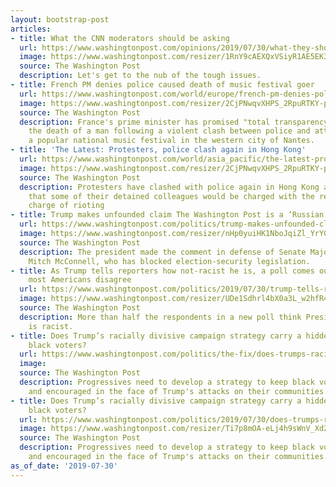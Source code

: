 ```yaml
---
layout: bootstrap-post
articles:
- title: What the CNN moderators should be asking
  url: https://www.washingtonpost.com/opinions/2019/07/30/what-they-should-be-asking/
  image: https://www.washingtonpost.com/resizer/1RnY9cAEXQxVSiyR1AE5EK3FEJ0=/1484x0/arc-anglerfish-washpost-prod-washpost.s3.amazonaws.com/public/DML2IFQCOQI6NC5R6ESKIP4E3Q.jpg
  source: The Washington Post
  description: Let's get to the nub of the tough issues.
- title: French PM denies police caused death of music festival goer
  url: https://www.washingtonpost.com/world/europe/french-pm-denies-police-caused-death-of-music-festival-goer/2019/07/30/9023c646-b2e2-11e9-acc8-1d847bacca73_story.html
  image: https://www.washingtonpost.com/resizer/2CjPNwqvXHPS_2RpuRTKY-p3eVo=/1484x0/www.washingtonpost.com/pb/resources/img/twp-social-share.png
  source: The Washington Post
  description: France's prime minister has promised "total transparency" in investigating
    the death of a man following a violent clash between police and attendants at
    a popular national music festival in the western city of Nantes.
- title: 'The Latest: Protesters, police clash again in Hong Kong'
  url: https://www.washingtonpost.com/world/asia_pacific/the-latest-protesters-police-clash-again-in-hong-kong/2019/07/30/0b81076e-b2e2-11e9-acc8-1d847bacca73_story.html
  image: https://www.washingtonpost.com/resizer/2CjPNwqvXHPS_2RpuRTKY-p3eVo=/1484x0/www.washingtonpost.com/pb/resources/img/twp-social-share.png
  source: The Washington Post
  description: Protesters have clashed with police again in Hong Kong after reports
    that some of their detained colleagues would be charged with the relatively serious
    charge of rioting
- title: Trump makes unfounded claim The Washington Post is a ‘Russian asset’
  url: https://www.washingtonpost.com/politics/trump-makes-unfounded-claim-the-washington-post-is-a-russian-asset/2019/07/30/43498048-b2d5-11e9-8f6c-7828e68cb15f_story.html
  image: https://www.washingtonpost.com/resizer/nHp0yuiHK1NboJqiZl_YrYGbyYw=/1484x0/arc-anglerfish-washpost-prod-washpost.s3.amazonaws.com/public/VSE54EFS3UI6TD3MPAUONDFRL4.jpg
  source: The Washington Post
  description: The president made the comment in defense of Senate Majority Leader
    Mitch McConnell, who has blocked election-security legislation.
- title: As Trump tells reporters how not-racist he is, a poll comes out showing that
    most Americans disagree
  url: https://www.washingtonpost.com/politics/2019/07/30/trump-tells-reporters-how-not-racist-he-is-poll-comes-out-showing-that-most-americans-disagree/
  image: https://www.washingtonpost.com/resizer/UDe1Sdhrl4bX0a3L_w2hfR4Pb5o=/1484x0/arc-anglerfish-washpost-prod-washpost.s3.amazonaws.com/public/E6HMUUFS3QI6TLGIDWCHXLGKOM.jpg
  source: The Washington Post
  description: More than half the respondents in a new poll think President Trump
    is racist.
- title: Does Trump’s racially divisive campaign strategy carry a hidden message for
    black voters?
  url: https://www.washingtonpost.com/politics/the-fix/does-trumps-racially-divisive-campaign-strategy-carry-a-hidden-message-for-black-voters/2019/07/30/053bafea-518d-4e12-92ad-cd4bd51e7162_story.html
  image: 
  source: The Washington Post
  description: Progressives need to develop a strategy to keep black voters engaged
    and encouraged in the face of Trump's attacks on their communities.
- title: Does Trump’s racially divisive campaign strategy carry a hidden message for
    black voters?
  url: https://www.washingtonpost.com/politics/2019/07/30/does-trumps-racially-divisive-campaign-strategy-carry-hidden-message-black-voters/
  image: https://www.washingtonpost.com/resizer/Ti7p8mOA-eLj4h9sWnV_Xd2UW2A=/1484x0/d1i4t8bqe7zgj6.cloudfront.net/07-29-2019/t_89e3deb7b81d4877a8412329b849e827_name_20190724_JabinBotsford_washingtonpost_scaled.jpg
  source: The Washington Post
  description: Progressives need to develop a strategy to keep black voters engaged
    and encouraged in the face of Trump's attacks on their communities.
as_of_date: '2019-07-30'
---
```



